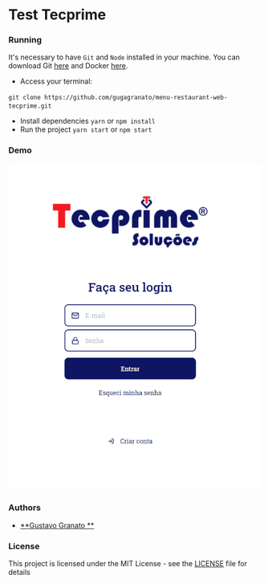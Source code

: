 # Test Tecprime


### Running

It's necessary to have `Git` and `Node` installed in your machine.
You can download Git [here](https://git-scm.com/downloads) and Docker [here](https://nodejs.org/pt-br/download/).

- Access your terminal:

`git clone https://github.com/gugagranato/menu-restaurant-web-tecprime.git`
- Install dependencies
`yarn` or `npm install`
- Run the project
`yarn start` or `npm start`

### Demo

[![Video](https://github.com/gugagranato/menu-restaurant-web-tecprime/blob/master/src/assets/tecprime.png)](https://drive.google.com/file/d/1Axtz3-0arbpr3Gp3ioPvLFT_RjrHTsrb/view?usp=sharing)

### Authors

- [**Gustavo Granato **](https://github.com/gugagranato)

### License

This project is licensed under the MIT License - see the [LICENSE](LICENSE) file for details
